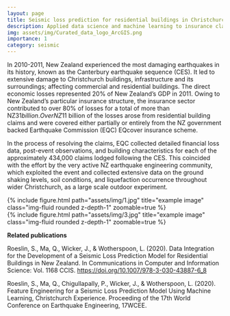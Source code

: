 ```yaml
---
layout: page
title: Seismic loss prediction for residential buildings in Christchurch
description: Applied data science and machine learning to insurance claims data related the 2010-2011 Canterbury Earthquake Sequence (CES)
img: assets/img/Curated_data_logo_ArcGIS.png
importance: 1
category: seismic
---
```


In 2010-2011, New Zealand experienced the most damaging earthquakes in its history, known as the Canterbury earthquake sequence (CES). It led to extensive damage to Christchurch buildings, infrastructure and its surroundings; affecting commercial and residential buildings. The direct economic losses represented 20% of New Zealand’s GDP in 2011. Owing to New Zealand’s particular insurance structure, the insurance sector contributed to over 80% of losses for a total of more than NZ$31 billion. Over NZ$11 billion of the losses arose from residential building claims and were covered either partially or entirely from the NZ government backed Earthquake Commission (EQC) EQcover insurance scheme.

In the process of resolving the claims, EQC collected detailed financial loss data, post-event observations, and building characteristics for each of the approximately 434,000 claims lodged following the CES. This coincided with the effort by the very active NZ earthquake engineering community, which exploited the event and collected extensive data on the ground shaking levels, soil conditions, and liquefaction occurrence throughout wider Christchurch, as a large scale outdoor experiment.

<div class="row">
    <div class="col-sm mt-3 mt-md-0">
        {% include figure.html path="assets/img/1.jpg" title="example image" class="img-fluid rounded z-depth-1" zoomable=true %}
    </div>
    <div class="col-sm mt-3 mt-md-0">
        {% include figure.html path="assets/img/3.jpg" title="example image" class="img-fluid rounded z-depth-1" zoomable=true %}
    </div>
</div>


**Related publications**

Roeslin, S., Ma, Q., Wicker, J., & Wotherspoon, L. (2020). Data Integration for the Development of a Seismic Loss Prediction Model for Residential Buildings in New Zealand. In Communications in Computer and Information Science: Vol. 1168 CCIS. <a href='https://doi.org/10.1007/978-3-030-43887-6_8'>https://doi.org/10.1007/978-3-030-43887-6_8</a>

Roeslin, S., Ma, Q., Chigullapally, P., Wicker, J., & Wotherspoon, L. (2020). Feature Engineering for a Seismic Loss Prediction Model Using Machine Learning, Christchurch Experience. Proceeding of the 17th World Conference on Earthquake Engineering, 17WCEE.
